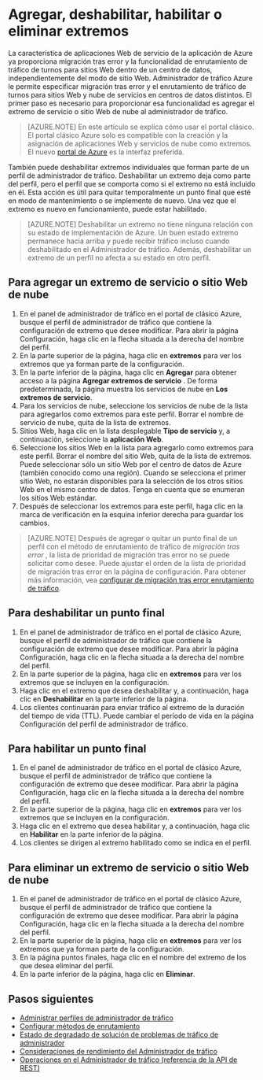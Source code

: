 <properties
    pageTitle="Administrar los extremos en el administrador del tráfico de Azure | Microsoft Azure"
    description="En este artículo le ayudará a agregar, quitar, habilitar y deshabilitar extremos desde el administrador del tráfico de Azure."
    services="traffic-manager"
    documentationCenter=""
    authors="sdwheeler"
    manager="carmonm"
    editor=""
/>
<tags
    ms.service="traffic-manager"
    ms.devlang="na"
    ms.topic="get-started-article"
    ms.tgt_pltfrm="na"
    ms.workload="infrastructure-services"
    ms.date="10/11/2016"
    ms.author="sewhee"
/>

# <a name="add-disable-enable-or-delete-endpoints"></a>Agregar, deshabilitar, habilitar o eliminar extremos

La característica de aplicaciones Web de servicio de la aplicación de Azure ya proporciona migración tras error y la funcionalidad de enrutamiento de tráfico de turnos para sitios Web dentro de un centro de datos, independientemente del modo de sitio Web. Administrador de tráfico Azure le permite especificar migración tras error y el enrutamiento de tráfico de turnos para sitios Web y nube de servicios en centros de datos distintos. El primer paso es necesario para proporcionar esa funcionalidad es agregar el extremo de servicio o sitio Web de nube al administrador de tráfico.

>[AZURE.NOTE]  En este artículo se explica cómo usar el portal clásico. El portal clásico Azure solo es compatible con la creación y la asignación de aplicaciones Web y servicios de nube como extremos. El nuevo [portal de Azure](https://portal.azure.com) es la interfaz preferida.

También puede deshabilitar extremos individuales que forman parte de un perfil de administrador de tráfico. Deshabilitar un extremo deja como parte del perfil, pero el perfil que se comporta como si el extremo no está incluido en él. Esta acción es útil para quitar temporalmente un punto final que esté en modo de mantenimiento o se implemente de nuevo. Una vez que el extremo es nuevo en funcionamiento, puede estar habilitado.

>[AZURE.NOTE] Deshabilitar un extremo no tiene ninguna relación con su estado de implementación de Azure. Un buen estado extremo permanece hacia arriba y puede recibir tráfico incluso cuando deshabilitado en el Administrador de tráfico. Además, deshabilitar un extremo de un perfil no afecta a su estado en otro perfil.

## <a name="to-add-a-cloud-service-or-website-endpoint"></a>Para agregar un extremo de servicio o sitio Web de nube

1. En el panel de administrador de tráfico en el portal de clásico Azure, busque el perfil de administrador de tráfico que contiene la configuración de extremo que desee modificar. Para abrir la página Configuración, haga clic en la flecha situada a la derecha del nombre del perfil.
2. En la parte superior de la página, haga clic en **extremos** para ver los extremos que ya forman parte de la configuración.
3. En la parte inferior de la página, haga clic en **Agregar** para obtener acceso a la página **Agregar extremos de servicio** . De forma predeterminada, la página muestra los servicios de nube en **Los extremos de servicio**.
4. Para los servicios de nube, seleccione los servicios de nube de la lista para agregarlos como extremos para este perfil. Borrar el nombre de servicio de nube, quita de la lista de extremos.
5. Sitios Web, haga clic en la lista desplegable **Tipo de servicio** y, a continuación, seleccione la **aplicación Web**.
6. Seleccione los sitios Web en la lista para agregarlo como extremos para este perfil. Borrar el nombre del sitio Web, quita de la lista de extremos. Puede seleccionar sólo un sitio Web por el centro de datos de Azure (también conocido como una región). Cuando se selecciona el primer sitio Web, no estarán disponibles para la selección de los otros sitios Web en el mismo centro de datos. Tenga en cuenta que se enumeran los sitios Web estándar.
7. Después de seleccionar los extremos para este perfil, haga clic en la marca de verificación en la esquina inferior derecha para guardar los cambios.

>[AZURE.NOTE] Después de agregar o quitar un punto final de un perfil con el método de enrutamiento de tráfico de *migración tras error* , la lista de prioridad de migración tras error no se puede solicitar como desee. Puede ajustar el orden de la lista de prioridad de migración tras error en la página de configuración. Para obtener más información, vea [configurar de migración tras error enrutamiento de tráfico](traffic-manager-configure-failover-routing-method.md).

## <a name="to-disable-an-endpoint"></a>Para deshabilitar un punto final

1. En el panel de administrador de tráfico en el portal de clásico Azure, busque el perfil de administrador de tráfico que contiene la configuración de extremo que desee modificar. Para abrir la página Configuración, haga clic en la flecha situada a la derecha del nombre del perfil.
2. En la parte superior de la página, haga clic en **extremos** para ver los extremos que se incluyen en la configuración.
3. Haga clic en el extremo que desea deshabilitar y, a continuación, haga clic en **Deshabilitar** en la parte inferior de la página.
4. Los clientes continuarán para enviar tráfico al extremo de la duración del tiempo de vida (TTL). Puede cambiar el período de vida en la página Configuración del perfil de administrador de tráfico.

## <a name="to-enable-an-endpoint"></a>Para habilitar un punto final

1. En el panel de administrador de tráfico en el portal de clásico Azure, busque el perfil de administrador de tráfico que contiene la configuración de extremo que desee modificar. Para abrir la página Configuración, haga clic en la flecha situada a la derecha del nombre del perfil.
2. En la parte superior de la página, haga clic en **extremos** para ver los extremos que se incluyen en la configuración.
3. Haga clic en el extremo que desea habilitar y, a continuación, haga clic en **Habilitar** en la parte inferior de la página.
4. Los clientes se dirigen al extremo habilitado como se indica en el perfil.

## <a name="to-delete-a-cloud-service-or-website-endpoint"></a>Para eliminar un extremo de servicio o sitio Web de nube

1. En el panel de administrador de tráfico en el portal de clásico Azure, busque el perfil de administrador de tráfico que contiene la configuración de extremo que desee modificar. Para abrir la página Configuración, haga clic en la flecha situada a la derecha del nombre del perfil.
2. En la parte superior de la página, haga clic en **extremos** para ver los extremos que ya forman parte de la configuración.
3. En la página puntos finales, haga clic en el nombre del extremo de los que desea eliminar del perfil.
4. En la parte inferior de la página, haga clic en **Eliminar**.

## <a name="next-steps"></a>Pasos siguientes

* [Administrar perfiles de administrador de tráfico](traffic-manager-manage-profiles.md)
* [Configurar métodos de enrutamiento](traffic-manager-configure-routing-method.md)
* [Estado de degradado de solución de problemas de tráfico de administrador](traffic-manager-troubleshooting-degraded.md)
* [Consideraciones de rendimiento del Administrador de tráfico](traffic-manager-performance-considerations.md)
* [Operaciones en el Administrador de tráfico (referencia de la API de REST)](http://go.microsoft.com/fwlink/p/?LinkID=313584)

